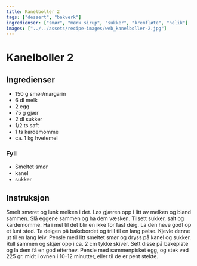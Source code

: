 ```yaml
---
title: Kanelboller 2
tags: ["dessert", "bakverk"]
ingredienser: ["smør", "mørk sirup", "sukker", "kremfløte", "nelik"]
images: ["../../assets/recipe-images/web_kanelboller-2.jpg"]
---
```


# Kanelboller 2

## Ingredienser

- 150 g smør/margarin
- 6 dl melk
- 2 egg
- 75 g gjær
- 2 dl sukker
- 1/2 ts saft
- 1 ts kardemomme
- ca. 1 kg hvetemel

### Fyll

- Smeltet smør
- kanel
- sukker

## Instruksjon

Smelt smøret og lunk melken i det. Løs gjæren opp i litt av melken og bland sammen. Slå eggene sammen og ha dem væsken. Tilsett sukker, salt og kardemomme. Ha i mel til det blir en ikke for fast deig. La den heve godt op et lunt sted. Ta deigen på bakebordet og trill til en lang pølse. Kjevle denne ut til en lang leiv. Pensle med litt smeltet smør og dryss på kanel og sukker. Rull sammen og skjær opp i ca. 2 cm tykke skiver. Sett disse på bakeplate og la dem få en god etterhev. Pensle med sammenpisket egg, og stek ved 225 gr. midt i ovnen i 10-12 minutter, eller til de er pent stekte.
